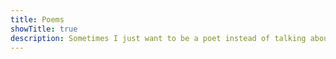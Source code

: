 ```yaml
---
title: Poems
showTitle: true
description: Sometimes I just want to be a poet instead of talking about things with no value.
---
```


